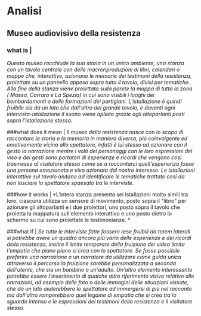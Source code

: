# Analisi

## Museo audiovisivo della resistenza

### what is |
*Questo museo racchiude la sua storia in un unico ambiente, una stanza con un tavolo centrale con delle macroriproduzioni di libri, calendari o mappe che, interattive, azionano le memorie dei testimoni della resistenza, proiettate su un pannello appeso sopra tutto il tavolo, divisi per tematiche. Alla fine della stanza viene proiettata sulla parete la mappa di tutta la zona ( Massa, Carrara e La Spezia) in cui sono visibili i luoghi dei bombardamenti o delle formazioni dei partigiani.
L'istallazione è quindi fruibile sia da un lato che dall'altro del grande tavolo, e davanti ogni intervista-istallazione il suono viene apliato grazie agli altoparlanti posti sopra l'istallazione stessa.*

###what does it mean |
*Il museo della resistenza nasce con lo scopo di raccontare la storia e la memoria in maniera diversa, più coinvolgente ed emotivamente vicina allo spettatore, infatti è lui stesso ad azionare con il gesto la narrazione mentre i volti dei personaggi con le loro espressioni del viso e dei gesti sono portatori di esperienze e ricordi che vengono così trasmesse al visitatore stesso come se a raccontarci quell'esperienza fosse una persona emozionata e viva azionata dal nostro interesse. Le istallazioni interattive sul tavolo aiutano ad identificare le tematiche trattate così da non lasciare lo spettatore spaesato tra le interviste.*

###how it works | 
*L'intera stanza presenta sei istallazioni molto simili tra loro, ciascuna utilizza un sensore di movimento, posto sopra il "libro" per azionare gli altoparlanti e i due proiettori, uno posto sopra il tavolo che proietta la mappatura sull'elemento interattivo e uno posto dietro lo schermo su cui sono proiettate le testimonianze. *

###what if | 
*Se tutte le interviste fatte fossero rese fruibili da totem laterali si potrebbe avere un quadro ancora più vario delle esperienze e dei ricordi della resistenza, inoltre il limite temporare della fruizione dei video limita l'empatia che piano piano si crea con lo spettatore. Se fosse possibile preferire una narrazione o un narratore da utilizzare come guida unica attraverso il percorso la fruizione sarebbe personalizzata a seconda dell'utente, che sia un bambino o un'adulto. Un'altro elemento interessante potrebbe essere l'inserimento di qualche altro riferimento visivo relativo alle narrazioni, ad esempio delle foto o delle immagini delle situazioni vissute, che da un lato aiuterebbero lo spettatore ad immergersi di più nel racconto ma dall'altro romperebbero quel legame di empatia che si crea tra lo sguardo intenso e le espressioni dei testimoni della resistenza e il visitatore stesso.*
